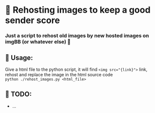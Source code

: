 # 👏 Rehosting images to keep a good sender score

### Just a script to rehost old images by new hosted images on imgBB (or whatever else) 🤝


## 📖 Usage:
Give a html file to the python script, it will find ``<img src="{link}">`` link, rehost and replace the image in the html source code     
``python ./rehost_images.py <html_file>``

## 📝 TODO:
- ...
